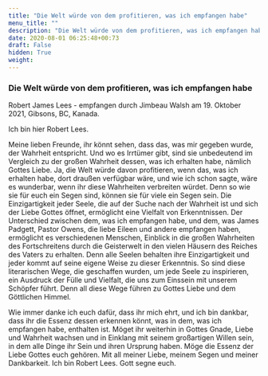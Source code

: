```yaml
---
title: "Die Welt würde von dem profitieren, was ich empfangen habe"
menu_title: ""
description: "Die Welt würde von dem profitieren, was ich empfangen habe"
date: 2020-08-01 06:25:48+00:73
draft: False
hidden: True
weight:
---
```

### Die Welt würde von dem profitieren, was ich empfangen habe

Robert James Lees - empfangen durch Jimbeau Walsh am 19. Oktober 2021, Gibsons, BC, Kanada.

Ich bin hier Robert Lees.

Meine lieben Freunde, ihr könnt sehen, dass das, was mir gegeben wurde, der Wahrheit entspricht. Und wo es Irrtümer gibt, sind sie unbedeutend im Vergleich zu der großen Wahrheit dessen, was ich erhalten habe, nämlich Gottes Liebe. Ja, die Welt würde davon profitieren, wenn das, was ich erhalten habe, dort draußen verfügbar wäre, und wie ich schon sagte, wäre es wunderbar, wenn ihr diese Wahrheiten verbreiten würdet. Denn so wie sie für euch ein Segen sind, können sie für viele ein Segen sein. Die Einzigartigkeit jeder Seele, die auf der Suche nach der Wahrheit ist und sich der Liebe Gottes öffnet, ermöglicht eine Vielfalt von Erkenntnissen. Der Unterschied zwischen dem, was ich empfangen habe, und dem, was James Padgett, Pastor Owens, die liebe Eileen und andere empfangen haben, ermöglicht es verschiedenen Menschen, Einblick in die großen Wahrheiten des Fortschreitens durch die Geisterwelt in den vielen Häusern des Reiches des Vaters zu erhalten. Denn alle Seelen behalten ihre Einzigartigkeit und jeder kommt auf seine eigene Weise zu dieser Erkenntnis. So sind diese literarischen Wege, die geschaffen wurden, um jede Seele zu inspirieren, ein Ausdruck der Fülle und Vielfalt, die uns zum Einssein mit unserem Schöpfer führt. Denn all diese Wege führen zu Gottes Liebe und dem Göttlichen Himmel.

Wie immer danke ich euch dafür, dass ihr mich ehrt, und ich bin dankbar, dass ihr die Essenz dessen erkennen könnt, was in dem, was ich empfangen habe, enthalten ist. Möget ihr weiterhin in Gottes Gnade, Liebe und Wahrheit wachsen und in Einklang mit seinem großartigen Willen sein, in dem alle Dinge ihr Sein und ihren Ursprung haben. Möge die Essenz der Liebe Gottes euch gehören. Mit all meiner Liebe, meinem Segen und meiner Dankbarkeit. Ich bin Robert Lees. Gott segne euch.
